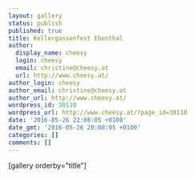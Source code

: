 ```yaml
---
layout: gallery
status: publish
published: true
title: Kellergassenfest Ebenthal
author:
  display_name: cheesy
  login: cheesy
  email: christine@cheesy.at
  url: http://www.cheesy.at/
author_login: cheesy
author_email: christine@cheesy.at
author_url: http://www.cheesy.at/
wordpress_id: 30110
wordpress_url: http://www.cheesy.at/?page_id=30110
date: '2016-05-26 22:08:05 +0100'
date_gmt: '2016-05-26 20:08:05 +0100'
categories: []
comments: []
---
```

[gallery orderby="title"]
